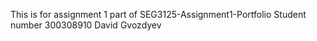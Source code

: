 This is for assignment 1 part of SEG3125-Assignment1-Portfolio
Student number 300308910
David Gvozdyev
